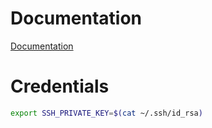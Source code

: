 # Documentation

[Documentation](http://localhost:8180/configuration-as-code/reference)


# Credentials 
```sh
export SSH_PRIVATE_KEY=$(cat ~/.ssh/id_rsa)
```